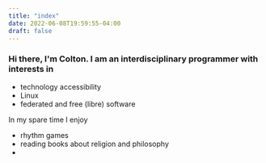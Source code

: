 ```yaml
---
title: "index"
date: 2022-06-08T19:59:55-04:00
draft: false
---
```


### Hi there, I'm Colton. I am an interdisciplinary programmer with interests in
*  technology accessibility
*   Linux
*  federated and free (libre) software


In my spare time I enjoy 
*  rhythm games
*  reading books about religion and philosophy
*  